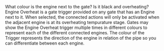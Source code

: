 <lore>
What colour is the engine next to the gate? Is it black and overheating?
</lore>
<no_lore>
Engine Overheat is a gate trigger provided on any gate that has an Engine next to it.
</no_lore>

<chapter name="Requirements"/>
When selected, the connected actions will only be activated when the adjacent engine is at its overheating tempurature stage.

<chapter name="Trigger directions"/>
Gates may show the Engine Overheat trigger multiple times in different colours to represent each of the different connected engines.
The colour of the Trigger represents the direction of the engine in relation of the pipe so you can differentiate between each engine.
